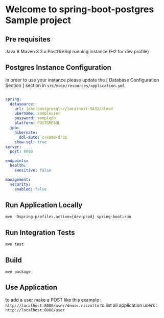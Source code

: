 # Welcome to spring-boot-postgres Sample project

## Pre requisites
Java 8
Maven 3.3.x
PostGreSql running instance (H2 for dev profile)

## Postgres Instance Configuration
In order to use your instance please update the [ Database Configuration Section ] section in ```src/main/resources/application.yml```

```yaml

spring:
  datasource:
    url: jdbc:postgresql://localhost:5432/blood
    username: sampleuser
    password: sampledb
    platform: POSTGRESQL
  jpa:
    hibernate:
      ddl-auto: create-drop
    show-sql: true
server:
  port: 8080

endpoints:
  health:
    sensitive: false

management:
  security:
    enabled: false
```

## Run Application Locally
```mvn -Dspring.profiles.active={dev-prod} spring-boot:run```

## Run Integration Tests
```mvn test```

##  Build
```mvn package```

## Use Application
to add a user make a POST like this example : ```http://localhost:8080/user/demis.rizzotto```
to list all application users : ```http://localhost:8080/user```

